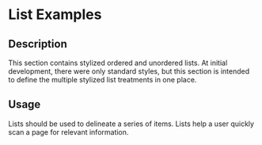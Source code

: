 # List Examples

## Description
This section contains stylized ordered and unordered lists. At initial development, there were only standard styles, but this section is intended to define the multiple stylized list treatments in one place. 

## Usage
Lists should be used to delineate a series of items. Lists help a user quickly scan a page for relevant information.
